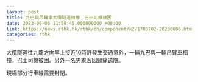 ```yaml
---
layout: post
title: 九巴與吊臂車大欖隧道相撞　巴士司機被困
date: 2023-06-06 11:58:45.000000000 +08:00
link: https://news.rthk.hk/rthk/ch/component/k2/1703702-20230606.htm
categories: rthk
---
```


大欖隧道往九龍方向早上接近10時許發生交通意外，一輛九巴與一輛吊臂車相撞，巴士司機被困。另外一名男乘客因頸痛送院。

現場部分行車線需要封閉。
